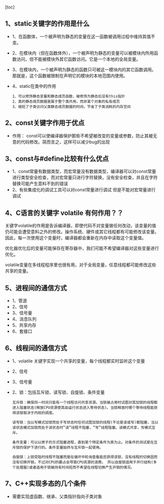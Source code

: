 [toc]



## 1、static关键字的作用是什么

* 1、在函数体，一个被声明为静态的变量在这一函数被调用过程中维持其值不变。

* 2、在模块内（但在函数体外），一个被声明为静态的变量可以被模块内所用函数访问，但不能被模块外其它函数访问。它是一个本地的全局变量。

* 3、在模块内，一个被声明为静态的函数只可被这一模块内的其它函数调用。那就是，这个函数被限制在声明它的模块的本地范围内使用。

* 4、static在类中的作用

  ```
  1、可以修饰静态变量和静态成员函数，被修饰为静态后没有this指针
  2、类的静态成员数据是属于整个类共用，而非某个对象的私有成员
  3、缩短了子类访问父类静态成员数据的时间，节省了子类消耗的内存空间
  ```

  

## 2、const关键字作用于优点

* 作用： const可以使编译器保护那些不希望被改变的变量或参数，防止其被无意的代码修改。简而言之，这样可以减少bug的出现



## 3、const与#define比较有什么优点

* 1、const常量有数据类型，而宏常量没有数据类型，编译器可以对const常量进行类型安全检查，而对宏常量只进行字符替换，没有安全检查，并且在字符替换可能产生意料不到的错误
* 2、有些集成化的调试工具可以对const常量进行调试 但是不能对宏常量进行调试



## 4、C语言的关键字  volatile  有何作用？？

关键字volatile的作用是告诉编译器，即使代码不对变量做任何改动，该变量的值仍可能会遭受意料之外的修改。操作系统、硬件或其它线程都有可能修改该变量。因此，每一次使用这个变量时，编译器都会重新在内存中读取这个变量值。 

优化器优化后的变量可能保存在寄存器中，我们可能不希望编译器对这些变量进行优化。

volatile变量在多线程程序里也很有用，对于全局变量，任意线程都可能修改这些共享的变量。



## 5、进程间的通信方式

* 1、管道
* 2、信号
* 3、信号量
* 4、消息队列
* 5、共享内存
* 6、套接口



## 6、线程间的通信方式

* 1、volatile 关键字实现一个共享的变量，每个线程都实时监听这个变量

* 2、信号

* 3、信号量

* 2、锁：包括互斥锁、读写锁、自旋锁、条件变量

  ```
  互斥锁：确保同一时间只能有一个线程访问共享资源。当锁被占用时试图对其加锁的线程都进入阻塞状态(释放CPU资源使其由运行状态进入等待状态)。当锁释放时哪个等待线程能获得该锁取决于内核的调度。
  
  读写锁：当以写模式加锁而处于写状态时任何试图加锁的线程(不论是读或写)都阻塞，当以读状态模式加锁而处于读状态时“读”线程不阻塞，“写”线程阻塞。读模式共享，写模式互斥。
  
  条件变量：可以以原子的方式阻塞进程，直到某个特定条件为真为止。对条件的测试是在互斥锁的保护下进行的。条件变量始终与互斥锁一起使用。
  
  自旋锁：上锁受阻时线程不阻塞而是在循环中轮询查看能否获得该锁，没有线程的切换因而没有切换开销，不过对CPU的霸占会导致CPU资源的浪费。 所以自旋锁适用于并行结构(多个处理器)或者适用于锁被持有时间短而不希望在线程切换产生开销的情况。
  ```

  

## 7、C++实现多态的几个条件

* 需要实现虚函数、继承、父类指针指向子类对象

